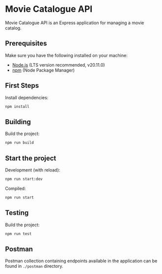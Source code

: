 # Movie Catalogue API

Movie Catalogue API is an Express application for managing a movie catalog.

## Prerequisites

Make sure you have the following installed on your machine:

- [Node.js](https://nodejs.org/) (LTS version recommended, v20.11.0)
- [npm](https://www.npmjs.com/) (Node Package Manager)

## First Steps

Install dependencies:

```bash
npm install
```

## Building

Build the project:

```bash
npm run build
```

## Start the project

Development (with reload):

```bash
npm run start:dev
```

Compiled:

```bash
npm run start
```

## Testing

Build the project:

```bash
npm run test
```

## Postman

Postman collection containing endpoints available in the application can be found in `./postman` directory.
